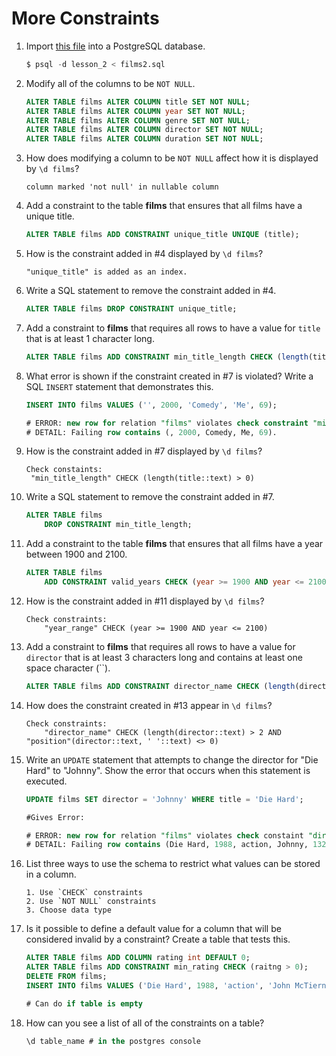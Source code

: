 # More Constraints

1. Import [this file](https://raw.githubusercontent.com/launchschool/sql_course_data/master/sql-and-relational-databases/schema-data-and-sql/more-constraints/films2.sql) into a PostgreSQL database.

   ```sql
   $ psql -d lesson_2 < films2.sql
   ```

   

2. Modify all of the columns to be `NOT NULL`.

   ```sql
   ALTER TABLE films ALTER COLUMN title SET NOT NULL;
   ALTER TABLE films ALTER COLUMN year SET NOT NULL;
   ALTER TABLE films ALTER COLUMN genre SET NOT NULL;
   ALTER TABLE films ALTER COLUMN director SET NOT NULL;
   ALTER TABLE films ALTER COLUMN duration SET NOT NULL;
   ```

   

3. How does modifying a column to be `NOT NULL` affect how it is displayed by `\d films`?

   ```
   column marked 'not null' in nullable column
   ```

   

4. Add a constraint to the table **films** that ensures that all films have a unique title.

   ```sql
   ALTER TABLE films ADD CONSTRAINT unique_title UNIQUE (title);
   ```

   

5. How is the constraint added in #4 displayed by `\d films`?

   ```
   "unique_title" is added as an index.
   ```

   

6. Write a SQL statement to remove the constraint added in #4.

   ```sql
   ALTER TABLE films DROP CONSTRAINT unique_title;
   ```

   

7. Add a constraint to **films** that requires all rows to have a value for `title` that is at least 1 character long.

   ```sql
   ALTER TABLE films ADD CONSTRAINT min_title_length CHECK (length(title) > 0);
   ```

   

8. What error is shown if the constraint created in #7 is violated? Write a SQL `INSERT` statement that demonstrates this.

   ```sql
   INSERT INTO films VALUES ('', 2000, 'Comedy', 'Me', 69);
   
   # ERROR: new row for relation "films" violates check constraint "min_title_length"
   # DETAIL: Failing row contains (, 2000, Comedy, Me, 69).
   ```

   

9. How is the constraint added in #7 displayed by `\d films`?

   ```
   Check constaints:
   	"min_title_length" CHECK (length(title::text) > 0)
   ```

   

10. Write a SQL statement to remove the constraint added in #7.

    ```sql
    ALTER TABLE films
    	DROP CONSTRAINT min_title_length;
    ```

    

11. Add a constraint to the table **films** that ensures that all films have a year between 1900 and 2100.

    ```sql
    ALTER TABLE films
    	ADD CONSTRAINT valid_years CHECK (year >= 1900 AND year <= 2100);
    ```

    

12. How is the constraint added in #11 displayed by `\d films`?

    ```
    Check constraints:
        "year_range" CHECK (year >= 1900 AND year <= 2100)
    ```

    

13. Add a constraint to **films** that requires all rows to have a value for `director` that is at least 3 characters long and contains at least one space character (``).

    ```sql
    ALTER TABLE films ADD CONSTRAINT director_name CHECK (length(director) > 2 AND position(' ' in director) <> 0);
    ```

    

14. How does the constraint created in #13 appear in `\d films`?

    ```
    Check constraints:
        "director_name" CHECK (length(director::text) > 2 AND "position"(director::text, ' '::text) <> 0)
    ```

    

15. Write an `UPDATE` statement that attempts to change the director for "Die Hard" to "Johnny". Show the error that occurs when this statement is executed.

    ```sql
    UPDATE films SET director = 'Johnny' WHERE title = 'Die Hard';
    
    #Gives Error:
    
    # ERROR: new row for relation "films" violates check constaint "director_name"
    # DETAIL: Failing row contains (Die Hard, 1988, action, Johnny, 132)
    ```

    

16. List three ways to use the schema to restrict what values can be stored in a column.

    ```
    1. Use `CHECK` constraints
    2. Use `NOT NULL` constraints
    3. Choose data type
    ```

    

17. Is it possible to define a default value for a column that will be considered invalid by a constraint? Create a table that tests this.

    ```sql
    ALTER TABLE films ADD COLUMN rating int DEFAULT 0;
    ALTER TABLE films ADD CONSTRAINT min_rating CHECK (raitng > 0);
    DELETE FROM films;
    INSERT INTO films VALUES ('Die Hard', 1988, 'action', 'John McTiernan', 132, DEFAULT);
    
    # Can do if table is empty
    ```

    

18. How can you see a list of all of the constraints on a table?

    ```sql
    \d table_name # in the postgres console
    ```

    
